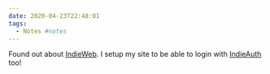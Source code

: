 ```yaml
---
date: 2020-04-23T22:48:01
tags:
  - Notes #notes
---
```


Found out about [IndieWeb](https://indieweb.org/). I setup my site to be able to login with [IndieAuth](https://indieauth.com/) too!
